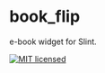 # book_flip

e-book widget for Slint.

[![MIT licensed](https://img.shields.io/badge/license-MIT-blue.svg)](../../LICENSES/MIT.txt)